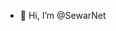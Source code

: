 - 👋 Hi, I’m @SewarNet


<!---
SewarNet/SewarNet is a ✨ special ✨ repository because its `README.md` (this file) appears on your GitHub profile.
You can click the Preview link to take a look at your changes.
--->
